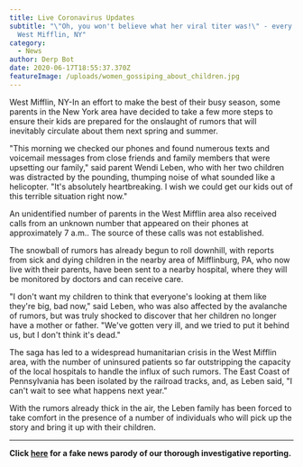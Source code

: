 ```yaml
---
title: Live Coronavirus Updates
subtitle: "\"Oh, you won't believe what her viral titer was!\" - every mom in
  West Mifflin, NY"
category:
  - News
author: Derp Bot
date: 2020-06-17T18:55:37.370Z
featureImage: /uploads/women_gossiping_about_children.jpg
---
```

West Mifflin, NY-In an effort to make the best of their busy season, some parents in the New York area have decided to take a few more steps to ensure their kids are prepared for the onslaught of rumors that will inevitably circulate about them next spring and summer.

"This morning we checked our phones and found numerous texts and voicemail messages from close friends and family members that were upsetting our family," said parent Wendi Leben, who with her two children was distracted by the pounding, thumping noise of what sounded like a helicopter. "It's absolutely heartbreaking. I wish we could get our kids out of this terrible situation right now."

An unidentified number of parents in the West Mifflin area also received calls from an unknown number that appeared on their phones at approximately 7 a.m.. The source of these calls was not established.

The snowball of rumors has already begun to roll downhill, with reports from sick and dying children in the nearby area of Mifflinburg, PA, who now live with their parents, have been sent to a nearby hospital, where they will be monitored by doctors and can receive care.

"I don't want my children to think that everyone's looking at them like they're big, bad now," said Leben, who was also affected by the avalanche of rumors, but was truly shocked to discover that her children no longer have a mother or father. "We've gotten very ill, and we tried to put it behind us, but I don't think it's dead."

The saga has led to a widespread humanitarian crisis in the West Mifflin area, with the number of uninsured patients so far outstripping the capacity of the local hospitals to handle the influx of such rumors. The East Coast of Pennsylvania has been isolated by the railroad tracks, and, as Leben said, "I can't wait to see what happens next year."

With the rumors already thick in the air, the Leben family has been forced to take comfort in the presence of a number of individuals who will pick up the story and bring it up with their children.

---

**Click [here](https://www.nytimes.com/2020/06/16/world/coronavirus-live-updates.html) for a fake news parody of our thorough investigative reporting.**